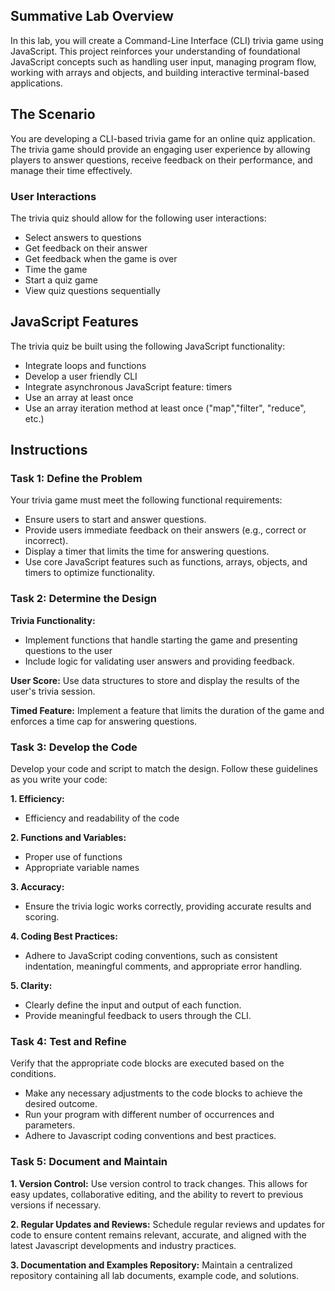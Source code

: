 ## Summative Lab Overview

In this lab, you will create a Command-Line Interface (CLI) trivia game using JavaScript. This project reinforces your understanding of foundational JavaScript concepts such as handling user input, managing program flow, working with arrays and objects, and building interactive terminal-based applications.

## The Scenario

You are developing a CLI-based trivia game for an online quiz application. The trivia game should provide an engaging user experience by allowing players to answer questions, receive feedback on their performance, and manage their time effectively.

### User Interactions

The trivia quiz should allow for the following user interactions:
* Select answers to questions
* Get feedback on their answer
* Get feedback when the game is over
* Time the game
* Start a quiz game
* View quiz questions sequentially

## JavaScript Features

The trivia quiz be built using the following JavaScript functionality:
* Integrate loops and functions
* Develop a user friendly CLI
* Integrate asynchronous JavaScript feature: timers
* Use an array at least once
* Use an array iteration method at least once ("map","filter", "reduce", etc.)

## Instructions

### Task 1: Define the Problem

Your trivia game must meet the following functional requirements:

* Ensure users to start and answer questions.
* Provide users immediate feedback on their answers (e.g., correct or incorrect).
* Display a timer that limits the time for answering questions.
* Use core JavaScript features such as functions, arrays, objects, and timers to optimize functionality.

### Task 2: Determine the Design

**Trivia Functionality:**
* Implement functions that handle starting the game and presenting questions to the user
* Include logic for validating user answers and providing feedback.

**User Score:** Use data structures to store and display the results of the user's trivia session.

**Timed Feature:** Implement a feature that limits the duration of the game and enforces a time cap for answering questions.

### Task 3: Develop the Code 

Develop your code and script to match the design. Follow these guidelines as you write your code: 

**1. Efficiency:**
* Efficiency and readability of the code

**2. Functions and Variables:**
* Proper use of functions
* Appropriate variable names

**3. Accuracy:**
* Ensure the trivia logic works correctly, providing accurate results and scoring.

**4. Coding Best Practices:**
* Adhere to JavaScript coding conventions, such as consistent indentation, meaningful comments, and appropriate error handling.

**5. Clarity:**
* Clearly define the input and output of each function.
* Provide meaningful feedback to users through the CLI.

### Task 4: Test and Refine

Verify that the appropriate code blocks are executed based on the conditions. 
* Make any necessary adjustments to the code blocks to achieve the desired outcome.
* Run your program with different number of occurrences and parameters.
* Adhere to Javascript coding conventions and best practices.

### Task 5: Document and Maintain

**1. Version Control:** Use version control to track changes. This allows for easy updates, collaborative editing, and the ability to revert to previous versions if necessary.

**2. Regular Updates and Reviews:** Schedule regular reviews and updates for code to ensure content remains relevant, accurate, and aligned with the latest Javascript developments and industry practices.

**3. Documentation and Examples Repository:** Maintain a centralized repository containing all lab documents, example code, and solutions.
